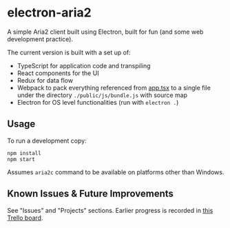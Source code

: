 # electron-aria2

A simple Aria2 client built using Electron, built for fun (and some web development practice).

The current version is built with a set up of:

- TypeScript for application code and transpiling
- React components for the UI
- Redux for data flow
- Webpack to pack everything referenced from [app.tsx](./app/app.tsx) to a single file under the directory `./public/js/bundle.js` with source map
- Electron for OS level functionalities (run with `electron .`)

## Usage

To run a development copy:

```shell
npm install
npm start
```

Assumes `aria2c` command to be available on platforms other than Windows.

## Known Issues & Future Improvements

See "Issues" and "Projects" sections. Earlier progress is recorded in [this Trello board](https://trello.com/b/TIozvNgr/electron-aria2).